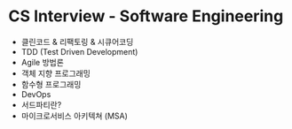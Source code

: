 # CS Interview - Software Engineering

- 클린코드 & 리팩토링 & 시큐어코딩
- TDD (Test Driven Development)
- Agile 방법론
- 객체 지향 프로그래밍
- 함수형 프로그래밍
- DevOps
- 서드파티란?
- 마이크로서비스 아키텍쳐 (MSA)